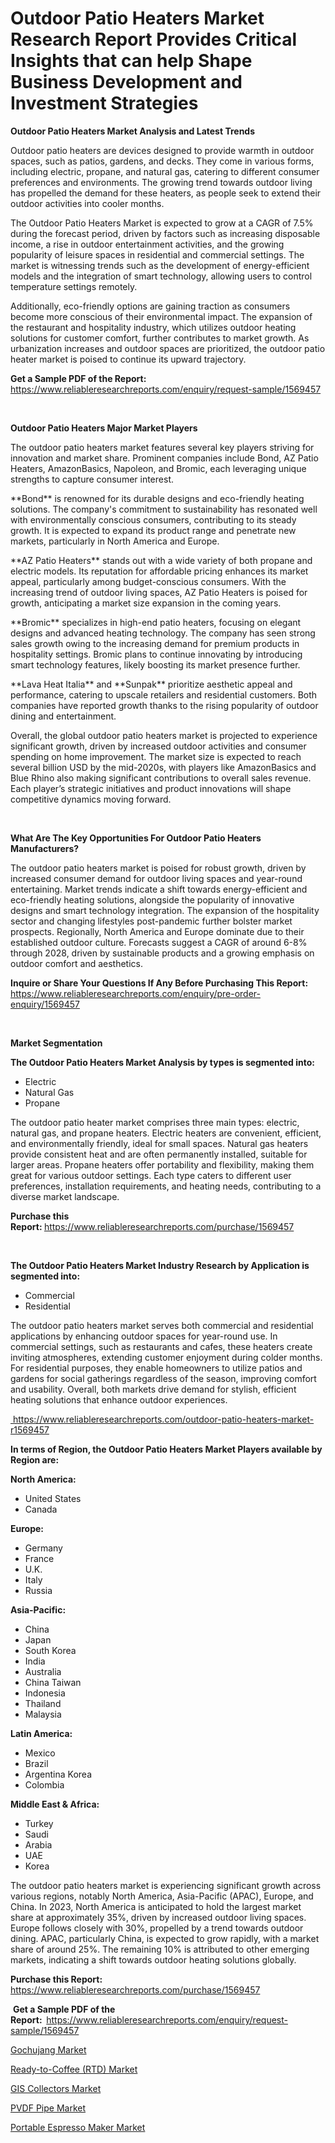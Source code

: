<p><h1>Outdoor Patio Heaters Market Research Report Provides Critical Insights that can help Shape Business Development and Investment Strategies</h1></p><p><strong>Outdoor Patio Heaters Market Analysis and Latest Trends</strong></p>
<p><p>Outdoor patio heaters are devices designed to provide warmth in outdoor spaces, such as patios, gardens, and decks. They come in various forms, including electric, propane, and natural gas, catering to different consumer preferences and environments. The growing trend towards outdoor living has propelled the demand for these heaters, as people seek to extend their outdoor activities into cooler months.</p><p>The Outdoor Patio Heaters Market is expected to grow at a CAGR of 7.5% during the forecast period, driven by factors such as increasing disposable income, a rise in outdoor entertainment activities, and the growing popularity of leisure spaces in residential and commercial settings. The market is witnessing trends such as the development of energy-efficient models and the integration of smart technology, allowing users to control temperature settings remotely.</p><p>Additionally, eco-friendly options are gaining traction as consumers become more conscious of their environmental impact. The expansion of the restaurant and hospitality industry, which utilizes outdoor heating solutions for customer comfort, further contributes to market growth. As urbanization increases and outdoor spaces are prioritized, the outdoor patio heater market is poised to continue its upward trajectory.</p></p>
<p><strong>Get a Sample PDF of the Report:&nbsp;</strong> <a href="https://www.reliableresearchreports.com/enquiry/request-sample/1569457?utm_campaign=28&utm_medium=2&utm_source=Github&utm_content=ia&utm_term=14102024&utm_id=outdoor-patio-heaters">https://www.reliableresearchreports.com/enquiry/request-sample/1569457</a></p>
<p>&nbsp;</p>
<p><strong>Outdoor Patio Heaters Major Market Players</strong></p>
<p><p>The outdoor patio heaters market features several key players striving for innovation and market share. Prominent companies include Bond, AZ Patio Heaters, AmazonBasics, Napoleon, and Bromic, each leveraging unique strengths to capture consumer interest.</p><p>**Bond** is renowned for its durable designs and eco-friendly heating solutions. The company's commitment to sustainability has resonated well with environmentally conscious consumers, contributing to its steady growth. It is expected to expand its product range and penetrate new markets, particularly in North America and Europe.</p><p>**AZ Patio Heaters** stands out with a wide variety of both propane and electric models. Its reputation for affordable pricing enhances its market appeal, particularly among budget-conscious consumers. With the increasing trend of outdoor living spaces, AZ Patio Heaters is poised for growth, anticipating a market size expansion in the coming years.</p><p>**Bromic** specializes in high-end patio heaters, focusing on elegant designs and advanced heating technology. The company has seen strong sales growth owing to the increasing demand for premium products in hospitality settings. Bromic plans to continue innovating by introducing smart technology features, likely boosting its market presence further.</p><p>**Lava Heat Italia** and **Sunpak** prioritize aesthetic appeal and performance, catering to upscale retailers and residential customers. Both companies have reported growth thanks to the rising popularity of outdoor dining and entertainment.</p><p>Overall, the global outdoor patio heaters market is projected to experience significant growth, driven by increased outdoor activities and consumer spending on home improvement. The market size is expected to reach several billion USD by the mid-2020s, with players like AmazonBasics and Blue Rhino also making significant contributions to overall sales revenue. Each player’s strategic initiatives and product innovations will shape competitive dynamics moving forward.</p></p>
<p>&nbsp;</p>
<p><strong>What Are The Key Opportunities For Outdoor Patio Heaters Manufacturers?</strong></p>
<p><p>The outdoor patio heaters market is poised for robust growth, driven by increased consumer demand for outdoor living spaces and year-round entertaining. Market trends indicate a shift towards energy-efficient and eco-friendly heating solutions, alongside the popularity of innovative designs and smart technology integration. The expansion of the hospitality sector and changing lifestyles post-pandemic further bolster market prospects. Regionally, North America and Europe dominate due to their established outdoor culture. Forecasts suggest a CAGR of around 6-8% through 2028, driven by sustainable products and a growing emphasis on outdoor comfort and aesthetics.</p></p>
<p><strong>Inquire or Share Your Questions If Any Before Purchasing This Report:</strong> <a href="https://www.reliableresearchreports.com/enquiry/pre-order-enquiry/1569457?utm_campaign=28&utm_medium=2&utm_source=Github&utm_content=ia&utm_term=14102024&utm_id=outdoor-patio-heaters">https://www.reliableresearchreports.com/enquiry/pre-order-enquiry/1569457</a></p>
<p>&nbsp;</p>
<p><strong>Market Segmentation</strong></p>
<p><strong>The Outdoor Patio Heaters Market Analysis by types is segmented into:</strong></p>
<p><ul><li>Electric</li><li>Natural Gas</li><li>Propane</li></ul></p>
<p><p>The outdoor patio heater market comprises three main types: electric, natural gas, and propane heaters. Electric heaters are convenient, efficient, and environmentally friendly, ideal for small spaces. Natural gas heaters provide consistent heat and are often permanently installed, suitable for larger areas. Propane heaters offer portability and flexibility, making them great for various outdoor settings. Each type caters to different user preferences, installation requirements, and heating needs, contributing to a diverse market landscape.</p></p>
<p><strong>Purchase this Report:&nbsp;</strong><a href="https://www.reliableresearchreports.com/purchase/1569457?utm_campaign=28&utm_medium=2&utm_source=Github&utm_content=ia&utm_term=14102024&utm_id=outdoor-patio-heaters">https://www.reliableresearchreports.com/purchase/1569457</a></p>
<p>&nbsp;</p>
<p><strong>The Outdoor Patio Heaters Market Industry Research by Application is segmented into:</strong></p>
<p><ul><li>Commercial</li><li>Residential</li></ul></p>
<p><p>The outdoor patio heaters market serves both commercial and residential applications by enhancing outdoor spaces for year-round use. In commercial settings, such as restaurants and cafes, these heaters create inviting atmospheres, extending customer enjoyment during colder months. For residential purposes, they enable homeowners to utilize patios and gardens for social gatherings regardless of the season, improving comfort and usability. Overall, both markets drive demand for stylish, efficient heating solutions that enhance outdoor experiences.</p></p>
<p><a href="https://www.reliableresearchreports.com/outdoor-patio-heaters-market-r1569457?utm_campaign=28&utm_medium=2&utm_source=Github&utm_content=ia&utm_term=14102024&utm_id=outdoor-patio-heaters">&nbsp;https://www.reliableresearchreports.com/outdoor-patio-heaters-market-r1569457</a></p>
<p><strong>In terms of Region, the Outdoor Patio Heaters Market Players available by Region are:</strong></p>
<p>
    <p> <strong> North America: </strong>
        <ul>
            <li>United States</li>
            <li>Canada</li>
        </ul>
        </p> 
    <p> <strong> Europe: </strong>
        <ul>
            <li>Germany</li>
            <li>France</li>
            <li>U.K.</li>
            <li>Italy</li>
            <li>Russia</li>
        </ul>
        </p> 
    <p> <strong> Asia-Pacific: </strong>
        <ul>
            <li>China</li>
            <li>Japan</li>
            <li>South Korea</li>
            <li>India</li>
            <li>Australia</li>
            <li>China Taiwan</li>
            <li>Indonesia</li>
            <li>Thailand</li>
            <li>Malaysia</li>
        </ul>
        </p> 
    <p> <strong> Latin America: </strong>
        <ul>
            <li>Mexico</li>
            <li>Brazil</li>
            <li>Argentina Korea</li>
            <li>Colombia</li>
        </ul>
        </p> 
    <p> <strong> Middle East & Africa: </strong>
        <ul>
            <li>Turkey</li>
            <li>Saudi</li>
            <li>Arabia</li>
            <li>UAE</li>
            <li>Korea</li>
        </ul>
    </p>
    </p>
<p><p>The outdoor patio heaters market is experiencing significant growth across various regions, notably North America, Asia-Pacific (APAC), Europe, and China. In 2023, North America is anticipated to hold the largest market share at approximately 35%, driven by increased outdoor living spaces. Europe follows closely with 30%, propelled by a trend towards outdoor dining. APAC, particularly China, is expected to grow rapidly, with a market share of around 25%. The remaining 10% is attributed to other emerging markets, indicating a shift towards outdoor heating solutions globally.</p></p>
<p><strong>Purchase this Report: </strong><a href="https://www.reliableresearchreports.com/purchase/1569457?utm_campaign=28&utm_medium=2&utm_source=Github&utm_content=ia&utm_term=14102024&utm_id=outdoor-patio-heaters">https://www.reliableresearchreports.com/purchase/1569457</a></p>
<p>&nbsp;<strong>Get a Sample PDF of the Report:&nbsp;&nbsp;</strong><a href="https://www.reliableresearchreports.com/enquiry/request-sample/1569457?utm_campaign=28&utm_medium=2&utm_source=Github&utm_content=ia&utm_term=14102024&utm_id=outdoor-patio-heaters">https://www.reliableresearchreports.com/enquiry/request-sample/1569457</a></p>
<p><strong></strong></p>
<p><p><a href="https://github.com/OrlandoHBarks/Market-Research-Report-List-1/blob/main/gochujang-market.md?utm_campaign=28&utm_medium=2&utm_source=Github&utm_content=ia&utm_term=14102024&utm_id=outdoor-patio-heaters">Gochujang Market</a></p><p><a href="https://github.com/LoretaDushku585/Market-Research-Report-List-1/blob/main/ready-to-coffee-rtd-market.md?utm_campaign=28&utm_medium=2&utm_source=Github&utm_content=ia&utm_term=14102024&utm_id=outdoor-patio-heaters">Ready-to-Coffee (RTD) Market</a></p><p><a href="https://www.linkedin.com/pulse/global-gis-collectors-market-analysis-trends-forecasts-growth-sir8e?trk=public_post_embed_feed-article-content&utm_campaign=28&utm_medium=2&utm_source=Github&utm_content=ia&utm_term=14102024&utm_id=outdoor-patio-heaters">GIS Collectors Market</a></p><p><a href="https://www.linkedin.com/pulse/pioneering-growth-analyzing-global-pvdf-pipe-market-dynamics-fi2xe?trk=public_post_embed_feed-article-content&utm_campaign=28&utm_medium=2&utm_source=Github&utm_content=ia&utm_term=14102024&utm_id=outdoor-patio-heaters">PVDF Pipe Market</a></p><p><a href="https://www.linkedin.com/pulse/future-portable-espresso-maker-market-global-forecast-trends-2024-p32hc?utm_campaign=28&utm_medium=2&utm_source=Github&utm_content=ia&utm_term=14102024&utm_id=outdoor-patio-heaters">Portable Espresso Maker Market</a></p></p>